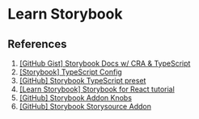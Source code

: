 # Learn Storybook

## References

1. [[GitHub Gist] Storybook Docs w/ CRA & TypeScript](https://gist.github.com/shilman/bc9cbedb2a7efb5ec6710337cbd20c0c)
2. [[Storybook] TypeScript Config](https://storybook.js.org/docs/configurations/typescript-config/)
3. [[GitHub] Storybook TypeScript preset](https://github.com/storybookjs/presets/tree/master/packages/preset-typescript)
4. [[Learn Storybook] Storybook for React tutorial](https://www.learnstorybook.com/intro-to-storybook/react/en/get-started/)
5. [[GitHub] Storybook Addon Knobs](https://github.com/storybookjs/storybook/tree/master/addons/knobs)
6. [[GitHub] Storybook Storysource Addon](https://github.com/storybookjs/storybook/tree/master/addons/storysource)
